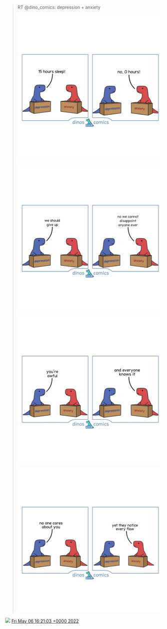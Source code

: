 > RT @dino\_comics: depression \+ anxiety 
> 
> ![](../../media/1522612417792036865-FSAVhX9XEAADc7n.jpg)
> 
> ![](../../media/1522612417792036865-FSAVhX5WQAEkkHp.jpg)
> 
> ![](../../media/1522612417792036865-FSAVhYAXoAAWCmm.jpg)
> 
> ![](../../media/1522612417792036865-FSAVhYHXMAENgNo.jpg)

<img src="../../media/tweet.ico" width="12" /> [Fri May 06 16:21:03 +0000 2022](https://twitter.com/DromerDenker/status/1522612417792036865)